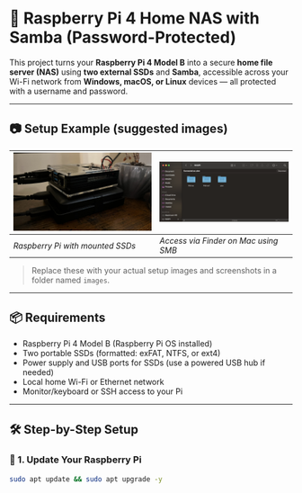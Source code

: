 # 🍓 Raspberry Pi 4 Home NAS with Samba (Password-Protected)

This project turns your **Raspberry Pi 4 Model B** into a secure **home file server (NAS)** using **two external SSDs** and **Samba**, accessible across your Wi-Fi network from **Windows, macOS, or Linux** devices — all protected with a username and password.

---

## 📷 Setup Example (suggested images)

| ![Hardware Setup](images/setup-hardware.jpeg) | ![Access on macOS](images/mac-smb-access.png) |
|---------------------------------------------|-----------------------------------------------|
| *Raspberry Pi with mounted SSDs*            | *Access via Finder on Mac using SMB*          |

> Replace these with your actual setup images and screenshots in a folder named `images`.

---

## 📦 Requirements

- Raspberry Pi 4 Model B (Raspberry Pi OS installed)
- Two portable SSDs (formatted: exFAT, NTFS, or ext4)
- Power supply and USB ports for SSDs (use a powered USB hub if needed)
- Local home Wi-Fi or Ethernet network
- Monitor/keyboard or SSH access to your Pi

---

## 🛠️ Step-by-Step Setup

### 🔄 1. Update Your Raspberry Pi

```bash
sudo apt update && sudo apt upgrade -y
